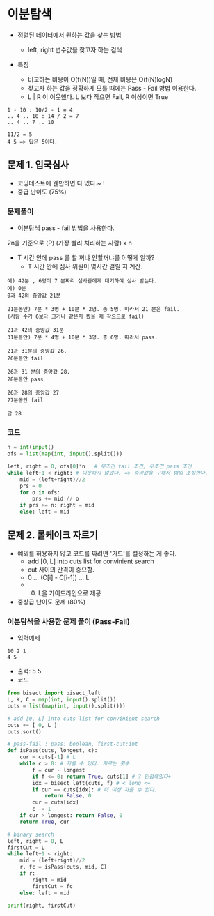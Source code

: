 
# 이분탐색 
* 정렬된 데이터에서 원하는 값을 찾는 방법 
    * left, right 변수값을 찾고자 하는 검색


* 특징 
    * 비교하는 비용이 O(f(N))일 때, 전체 비용은 O(f(N)logN)
    * 찾고자 하는 값을 정확하게 모를 때에는 Pass - Fail 방법 이용한다. 
    * L | R 이 이웃했다. L 보다 작으면 Fail, R 이상이면 True 
    
```
1 - 10 : 10/2 - 1 = 4 
.. 4 .. 10 : 14 / 2 = 7 
.. 4 .. 7 .. 10 

11/2 = 5 
4 5 => 답은 5이다.

```


## 문제 1. 입국심사 
* 코딩테스트에 웬만하면 다 있다.~ ! 
* 중급 난이도 (75%)
### 문제풀이 
* 이분탐색 pass - fail 방법을 사용한다. 

2n을 기준으로 (P)
(가장 빨리 처리하는 사람) x n 

 * T 시간 안에 pass 를 할 꺼냐 안할꺼냐를 어떻게 알까? 
    * T 시간 안에 심사 위원이 몇시간 걸릴 지 계산. 
```
예) 42분 , 6명이 7 분짜리 심사관에게 대기하여 심사 받는다. 
예) 0분 
0과 42의 중앙값 21분 

21분동안) 7분 * 3명 + 10분 * 2명. 총 5명. 따라서 21 분은 fail.
(사람 수가 6보다 크거나 같은지 봤을 때 작으므로 fail)

21과 42의 중앙값 31분 
31분동안) 7분 * 4명 + 10분 * 3명. 총 6명. 따라서 pass.

21과 31분의 중앙값 26. 
26분동안 fail 

26과 31 분의 중앙값 28. 
28분동안 pass 

26과 28의 중앙값 27
27분동안 fail 

답 28

```

### 코드 

```python
n = int(input()
ofs = list(map(int, input().split()))

left, right = 0, ofs[0]*n   # 무조건 fail 조건, 무조건 pass 조건
while left+1 < right: # 이웃하지 않았다. => 중앙값을 구해서 범위 조절한다. 
    mid = (left+right)//2
    prs = 0
    for o in ofs: 
        prs += mid // o
    if prs >= n: right = mid 
    else: left = mid

```



## 문제 2. 롤케이크 자르기 
* 예외를 허용하지 않고 코드를 짜려면 '가드'를 설정하는 게 좋다. 
    * add [0, L] into cuts list for convinient search 
    * cut 사이의 간격이 중요함.
    * 0 ... (C[i] - C[i-1])  ... L 
    * 0. L을 가이드라인으로 제공 
* 중상급 난이도 문제 (80%)


### 이분탐색을 사용한 문제 풀이 (Pass-Fail)

* 입력예제 
```
10 2 1 
4 5 
```
* 출력: 5 5 
* 코드 
```python
from bisect import bisect_left
L, K, C = map(int, input().split())
cuts = list(map(int, input().split()))

# add [0, L] into cuts list for convinient search 
cuts += [ 0, L ]
cuts.sort()

# pass-fail : pass: boolean, first-cut:int
def isPass(cuts, longest, c):
    cur = cuts[-1] # L
    while c > 0: # 자를 수 있다. 자르는 횟수
        f = cur - longest 
        if f <= 0: return True, cuts[1] # ? 인접해있다+
        idx = bisect_left(cuts, f) # < long <= 
        if cur == cuts[idx]: # 더 이상 자를 수 없다.
            return False, 0
        cur = cuts[idx] 
        c -= 1
    if cur > longest: return False, 0
    return True, cur

# binary search
left, right = 0, L
firstCut = L 
while left+1 < right: 
    mid = (left+right)//2
    r, fc = isPass(cuts, mid, C)
    if r: 
        right = mid
        firstCut = fc
    else: left = mid

print(right, firstCut)



```
